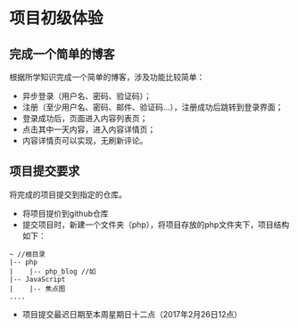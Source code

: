 # 项目初级体验

## 完成一个简单的博客

根据所学知识完成一个简单的博客，涉及功能比较简单：

+ 异步登录（用户名、密码、验证码）；
+ 注册（至少用户名、密码、邮件、验证码...），注册成功后跳转到登录界面；
+ 登录成功后，页面进入内容列表页；
+ 点击其中一天内容，进入内容详情页；
+ 内容详情页可以实现，无刷新评论。

## 项目提交要求

将完成的项目提交到指定的仓库。

+ 将项目提价到github仓库
+ 提交项目时，新建一个文件夹（php），将项目存放的php文件夹下，项目结构如下：
```
~ //根目录
|-- php
|    |-- php_blog //如
|-- JavaScript
|    |-- 焦点图
....
```
+ 项目提交最迟日期至本周星期日十二点（2017年2月26日12点）